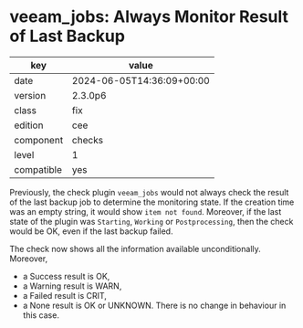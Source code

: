 [//]: # (werk v2)
# veeam_jobs: Always Monitor Result of Last Backup

key        | value
---------- | ---
date       | 2024-06-05T14:36:09+00:00
version    | 2.3.0p6
class      | fix
edition    | cee
component  | checks
level      | 1
compatible | yes

Previously, the check plugin `veeam_jobs` would not always check the result of
the last backup job to determine the monitoring state. If the creation time was
an empty string, it would show `item not found`. Moreover, if the last
state of the plugin was `Starting`, `Working` or `Postprocessing`, then the
check would be OK, even if the last backup failed.

The check now shows all the information available unconditionally. Moreover,

* a Success result is OK,
* a Warning result is WARN,
* a Failed result is CRIT,
* a None result is OK or UNKNOWN. There is no change in behaviour in this case.
